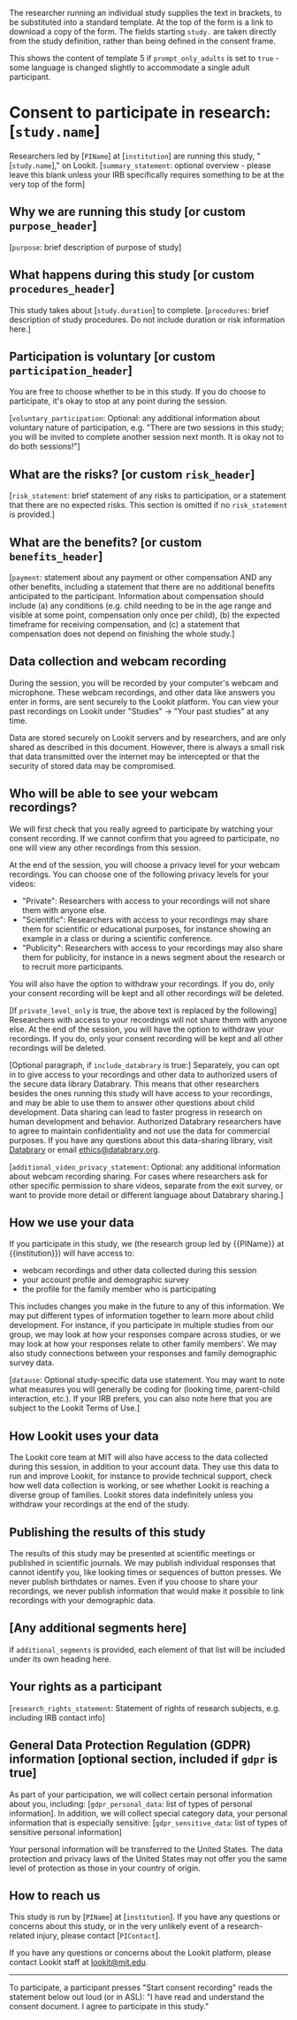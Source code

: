 The researcher running an individual study supplies the text in brackets, to be substituted into a standard template. At the top of the form is a link to download a copy of the form. The fields starting `study.` are taken directly from the study definition, rather than being defined in the consent frame.

This shows the content of template 5 if `prompt_only_adults` is set to `true` - some language is changed slightly to accommodate a single adult participant.

# Consent to participate in research: [`study.name`]

Researchers led by [`PIName`] at [`institution`] are running this study, "[`study.name`]," on Lookit. [`summary_statement`: optional overview - please leave this blank unless your IRB specifically requires something to be at the very top of the form]

## Why we are running this study [or custom `purpose_header`]

[`purpose`: brief description of purpose of study]

## What happens during this study [or custom `procedures_header`]

This study takes about [`study.duration`] to complete. [`procedures`: brief description of study procedures. Do not include duration or risk information here.]

## Participation is voluntary [or custom `participation_header`]

You are free to choose whether to be in this study. If you do choose to participate, it's okay to stop at any point during the session.

[`voluntary_participation`: Optional: any additional information about voluntary nature of participation, e.g. "There are two sessions in this study; you will be invited to complete another session next month. It is okay not to do both sessions!"]

## What are the risks? [or custom `risk_header`]

[`risk_statement`: brief statement of any risks to participation, or a statement that there are no expected risks. This section is omitted if no `risk_statement` is provided.]

## What are the benefits? [or custom `benefits_header`]

[`payment`: statement about any payment or other compensation AND any other benefits, including a statement that there are no additional benefits anticipated to the participant. Information about compensation should include (a) any conditions (e.g. child needing to be in the age range and visible at some point, compensation only once per child), (b) the expected timeframe for receiving compensation, and (c) a statement that 
compensation does not depend on finishing the whole study.]

## Data collection and webcam recording

During the session, you will be recorded by your computer's webcam and microphone. These webcam recordings, and other data like answers you enter in forms, are sent securely to the Lookit platform. You can view your past recordings on Lookit under "Studies" -> "Your past studies" at any time.

Data are stored securely on Lookit servers and by researchers, and are only shared as described in this document. However, there is always a small risk that data transmitted over the internet may be intercepted or that the security of stored data may be compromised.
    
## Who will be able to see your webcam recordings?

We will first check that you really agreed to participate by watching your consent recording. If we cannot confirm that you agreed to participate, no one will view any other recordings from this session.

At the end of the session, you will choose a privacy level for your webcam recordings. You can choose one of the following privacy levels for your videos:

* "Private": Researchers with access to your recordings will not share them with anyone else.
* "Scientific": Researchers with access to your recordings may share them for scientific or educational purposes, for instance showing an example in a class or during a scientific conference.
* "Publicity": Researchers with access to your recordings may also share them for publicity, for instance in a news segment about the research or to recruit more participants.

You will also have the option to withdraw your recordings. If you do, only your consent recording will be kept and all other recordings will be deleted.

[If `private_level_only` is true, the above text is replaced by the following] Researchers with access to your recordings will not share them with anyone else. At the end of the session, you will have the option to withdraw your recordings. If you do, only your consent recording will be kept and all other recordings will be deleted.
   
[Optional paragraph, if `include_databrary` is true:] Separately, you can opt in to give access to your recordings and other data to authorized users of the secure data library Databrary. This means that other researchers besides the ones running this study will
have access to your recordings, and may be able to use them to answer other questions about child development. Data sharing can lead to faster progress in research on human development and behavior. Authorized Databrary researchers have to agree to maintain confidentiality and not use the data for commercial purposes.  If you have any questions about this data-sharing library, visit [Databrary](https://nyu.databrary.org/) or email ethics@databrary.org.
       
[`additional_video_privacy_statement`: Optional: any additional information about webcam recording sharing. For cases where researchers ask for other specific permission to share videos, separate from the exit survey, or want to provide more detail or different language about Databrary sharing.]

## How we use your data

If you participate in this study, we (the research group led by {{PIName}} at {{institution}}) will have access to:

* webcam recordings and other data collected during this session
* your account profile and demographic survey
* the profile for the family member who is participating

This includes changes you make in the future to any of this information. We may put different types of information together to learn more about child development. For instance, if you participate in multiple studies from our group, we may look at how your responses compare across studies, or we may look at how your responses relate to other family members'. We may also study connections between your responses and family demographic survey data.

[`datause`: Optional study-specific data use statement. You may want to note what measures you will generally be coding for (looking time, parent-child interaction, etc.). If your IRB prefers, you can also note here that you are subject to the Lookit Terms of Use.]

## How Lookit uses your data

The Lookit core team at MIT will also have access to the data collected during this session, in addition to your account data. They use this data to run and improve Lookit, for instance to provide technical support, check how well data collection is working, or see whether Lookit is reaching a diverse group of families. Lookit stores data indefinitely unless you withdraw your recordings at the end of the study.

## Publishing the results of this study

The results of this study may be presented at scientific meetings or published in scientific journals. We may publish individual responses that cannot identify you, like looking times or sequences of button presses. We never publish birthdates or names. Even if you choose to share your recordings, we never publish information that would make it possible to link recordings with your demographic data.
    
## [Any additional segments here]

if `additional_segments` is provided, each element of that list will be included under its own heading here.

## Your rights as a participant

[`research_rights_statement`: Statement of rights of research subjects, e.g. including IRB contact info]

## General Data Protection Regulation (GDPR) information [optional section, included if `gdpr` is true]

As part of your participation, we will collect certain personal information about you, including: [`gdpr_personal_data`: list of types of personal information]. In addition, we will collect special category data, your personal information that is especially sensitive: [`gdpr_sensitive_data`: list of types of sensitive personal information]

Your personal information will be transferred to the United States. The data protection and privacy laws of the United States may not offer you the same level of protection as those in your country of origin.

## How to reach us
This study is run by [`PIName`] at [`institution`]. If you have any questions or concerns about this study, or in the very unlikely event of a research-related injury, please contact [`PIContact`]. 

If you have any questions or concerns about the Lookit platform, please contact Lookit staff at lookit@mit.edu.

---

To participate, a participant presses "Start consent recording" reads the statement below out loud (or in ASL):
"I have read and understand the consent document. I agree to participate in this study."
